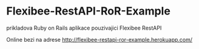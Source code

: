 Flexibee-RestAPI-RoR-Example
============================

prikladova Ruby on Rails aplikace pouzivajici Flexibee RestAPI

Online bezi na adrese http://flexibee-restapi-ror-example.herokuapp.com/
